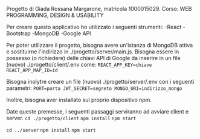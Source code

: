 Progetto di Giada Rossana Margarone, matricola 1000015029.
Corso: WEB PROGRAMMING, DESIGN & USABILITY

Per creare questo applicativo ho utilizzato i seguenti strumenti:
-React
-Bootstrap
-MongoDB
-Google API

Per poter utilizzare il progetto, bisogna avere un'istanza di MongoDB attiva e sostituirne l'indirizzo in ./progetto/server/main.js.
Bisogna essere in possesso (o richiedere) delle chiavi API di Google da inserire in un file (nuovo) ./progetto/client/.env come:
`REACT_APP_KEY=chiave
REACT_APP_MAP_ID=id`

Bisogna inolytre creare un file (nuovo) ./progetto/server/.env con i seguenti parametri:
`PORT=porta
JWT_SECRET=segreto
MONGO_URI=indirizzo_mongo`

Inoltre, bisogna aver installato sul proprio dispositivo npm.

Date queste premesse, i seguenti passaggi serviranno ad avviare client e server.
`cd ./progetto/client`
`npm install`
`npm start`

`cd ../server`
`npm install`
`npm start`

